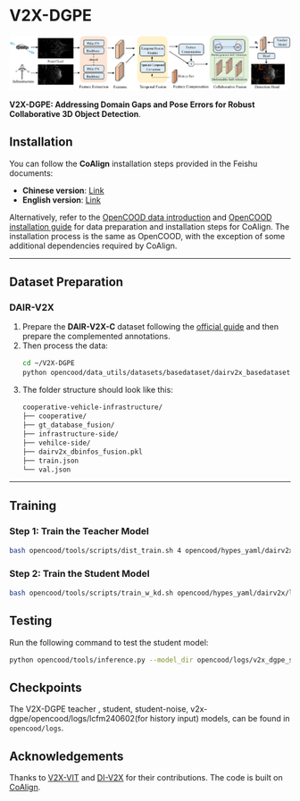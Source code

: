 # V2X-DGPE
![Image Description](overall2.png)

**V2X-DGPE: Addressing Domain Gaps and Pose Errors for Robust Collaborative 3D Object Detection**.

<!-- ---

## Paper  
[Link to the paper](#)

--- -->

## Installation  
You can follow the **CoAlign** installation steps provided in the Feishu documents:

- **Chinese version**: [Link](https://udtkdfu8mk.feishu.cn/docx/LlMpdu3pNoCS94xxhjMcOWIynie)
- **English version**: [Link](https://udtkdfu8mk.feishu.cn/docx/SZNVd0S7UoD6mVxUM6Wc8If6ncc)

Alternatively, refer to the [OpenCOOD data introduction](https://opencood.readthedocs.io/en/latest/md_files/data_intro.html) and [OpenCOOD installation guide](https://opencood.readthedocs.io/en/latest/md_files/installation.html) for data preparation and installation steps for CoAlign. The installation process is the same as OpenCOOD, with the exception of some additional dependencies required by CoAlign.

---

## Dataset Preparation  

### DAIR-V2X  
1. Prepare the **DAIR-V2X-C** dataset following the [official guide](https://github.com/AIR-THU/DAIR-V2X) and then prepare the complemented annotations.  
2. Then process the data:  
    ```bash
    cd ~/V2X-DGPE
    python opencood/data_utils/datasets/basedataset/dairv2x_basedataset.py
    ```
3. The folder structure should look like this:
    ```
    cooperative-vehicle-infrastructure/
    ├── cooperative/
    ├── gt_database_fusion/
    ├── infrastructure-side/
    ├── vehilce-side/
    ├── dairv2x_dbinfos_fusion.pkl
    ├── train.json
    └── val.json
    ```
---

## Training  

### Step 1: Train the Teacher Model  
```bash
bash opencood/tools/scripts/dist_train.sh 4 opencood/hypes_yaml/dairv2x/lidar_only/pointpillar_early_gtsample_multiscale.yaml early
```

### Step 2: Train the Student Model
```bash
bash opencood/tools/scripts/train_w_kd.sh opencood/hypes_yaml/dairv2x/lidar_only/pointpillar_pdd_distillation.yaml opencood/logs/v2x_dgpe_student intermediate
```

## Testing

Run the following command to test the student model:
```bash
python opencood/tools/inference.py --model_dir opencood/logs/v2x_dgpe_student --fusion_method intermediate
```

## Checkpoints

The V2X-DGPE teacher , student, student-noise, v2x-dgpe/opencood/logs/lcfm240602(for history input) models, can be found in `opencood/logs`.

## Acknowledgements

Thanks to [V2X-VIT](https://github.com/DerrickXuNu/v2x-vit) and [DI-V2X](https://github.com/Serenos/DI-V2X?tab=readme-ov-file) for their contributions.
The code is built on [CoAlign](https://github.com/yifanlu0227/CoAlign).
